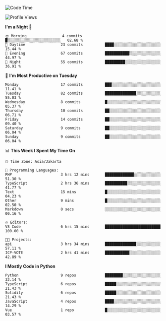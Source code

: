 <!--START_SECTION:waka-->
![Code Time](http://img.shields.io/badge/Code%20Time-1%2C567%20hrs%2024%20mins-blue)

![Profile Views](http://img.shields.io/badge/Profile%20Views-0-blue)

**I'm a Night 🦉** 

```text
🌞 Morning                4 commits           █░░░░░░░░░░░░░░░░░░░░░░░░   02.68 % 
🌆 Daytime                23 commits          ████░░░░░░░░░░░░░░░░░░░░░   15.44 % 
🌃 Evening                67 commits          ███████████░░░░░░░░░░░░░░   44.97 % 
🌙 Night                  55 commits          █████████░░░░░░░░░░░░░░░░   36.91 % 
```
📅 **I'm Most Productive on Tuesday** 

```text
Monday                   17 commits          ███░░░░░░░░░░░░░░░░░░░░░░   11.41 % 
Tuesday                  82 commits          ██████████████░░░░░░░░░░░   55.03 % 
Wednesday                8 commits           █░░░░░░░░░░░░░░░░░░░░░░░░   05.37 % 
Thursday                 10 commits          ██░░░░░░░░░░░░░░░░░░░░░░░   06.71 % 
Friday                   14 commits          ██░░░░░░░░░░░░░░░░░░░░░░░   09.40 % 
Saturday                 9 commits           ██░░░░░░░░░░░░░░░░░░░░░░░   06.04 % 
Sunday                   9 commits           ██░░░░░░░░░░░░░░░░░░░░░░░   06.04 % 
```


📊 **This Week I Spent My Time On** 

```text
🕑︎ Time Zone: Asia/Jakarta

💬 Programming Languages: 
PHP                      3 hrs 12 mins       █████████████░░░░░░░░░░░░   51.30 % 
TypeScript               2 hrs 36 mins       ██████████░░░░░░░░░░░░░░░   41.77 % 
Text                     15 mins             █░░░░░░░░░░░░░░░░░░░░░░░░   04.23 % 
Other                    9 mins              █░░░░░░░░░░░░░░░░░░░░░░░░   02.50 % 
Markdown                 0 secs              ░░░░░░░░░░░░░░░░░░░░░░░░░   00.16 % 

🔥 Editors: 
VS Code                  6 hrs 15 mins       █████████████████████████   100.00 % 

🐱‍💻 Projects: 
api                      3 hrs 34 mins       ██████████████░░░░░░░░░░░   57.11 % 
ICP-VOTE                 2 hrs 41 mins       ███████████░░░░░░░░░░░░░░   42.89 % 
```

**I Mostly Code in Python** 

```text
Python                   9 repos             ████████░░░░░░░░░░░░░░░░░   32.14 % 
TypeScript               6 repos             █████░░░░░░░░░░░░░░░░░░░░   21.43 % 
Solidity                 6 repos             █████░░░░░░░░░░░░░░░░░░░░   21.43 % 
JavaScript               4 repos             ████░░░░░░░░░░░░░░░░░░░░░   14.29 % 
Vue                      1 repo              █░░░░░░░░░░░░░░░░░░░░░░░░   03.57 % 
```




<!--END_SECTION:waka-->
